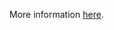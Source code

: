 More information [here](https://docs.prismacloud.io/en/enterprise-edition/policy-reference/aws-policies/aws-general-policies/ensure-aws-dlm-cross-region-schedules-are-encrypted).
